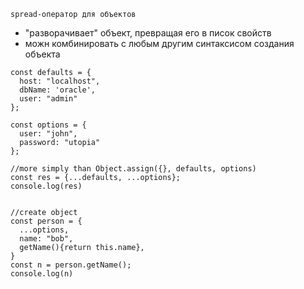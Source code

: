 `spread-оператор для объектов`

- "разворачивает" объект, превращая его в писок свойств
- можн комбинировать с любым другим синтаксисом создания объекта

```
const defaults = {
  host: "localhost",
  dbName: 'oracle',
  user: "admin"
};

const options = {
  user: "john",
  password: "utopia"
};

//more simply than Object.assign({}, defaults, options) 
const res = {...defaults, ...options};
console.log(res)


//create object
const person = {
  ...options,
  name: "bob",
  getName(){return this.name},
}
const n = person.getName();
console.log(n)
```
